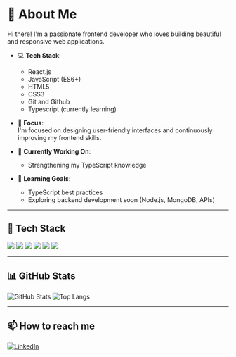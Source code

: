 # 👋 About Me

Hi there! I'm a passionate frontend developer who loves building beautiful and responsive web applications.

- 💻 **Tech Stack**:  
  - React.js 
  - JavaScript (ES6+)
  - HTML5
  - CSS3
  - Git and Github
  - Typescript (currently learning)

- 🎯 **Focus**:  
  I'm focused on designing user-friendly interfaces and continuously improving my frontend skills.

- 🚀 **Currently Working On**:  
  - Strengthening my TypeScript knowledge  

- 🌱 **Learning Goals**:  
  - TypeScript best practices   
  - Exploring backend development soon (Node.js, MongoDB, APIs)
---

## 🚀 Tech Stack

<img src="https://img.shields.io/badge/React-61DAFB?style=for-the-badge&logo=react&logoColor=white"/> 
<img src="https://img.shields.io/badge/JavaScript-F7DF1E?style=for-the-badge&logo=javascript&logoColor=black"/>
<img src="https://img.shields.io/badge/TypeScript-3178C6?style=for-the-badge&logo=typescript&logoColor=white"/>
<img src="https://img.shields.io/badge/HTML5-E34F26?style=for-the-badge&logo=html5&logoColor=white"/>
<img src="https://img.shields.io/badge/CSS3-1572B6?style=for-the-badge&logo=css3&logoColor=white"/>
<img src="https://img.shields.io/badge/GitHub-100000?style=for-the-badge&logo=github&logoColor=white"/>

---

## 📊 GitHub Stats

![GitHub Stats](https://github-readme-stats.vercel.app/api?username=your-github-Deztini&show_icons=true&theme=radical)
![Top Langs](https://github-readme-stats.vercel.app/api/top-langs/?username=Deztini&layout=compact&theme=radical)

---

## 📫 How to reach me

[![LinkedIn](https://img.shields.io/badge/LinkedIn-blue?logo=linkedin&style=for-the-badge)](https://www.linkedin.com/in/AgbatorDestiny)
